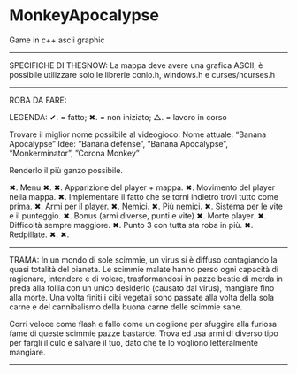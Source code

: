 # MonkeyApocalypse
Game in c++ ascii graphic

---------------------------------------------------------------------------------------------------------------------------------------------------------------------------------

SPECIFICHE DI THESNOW:
La mappa deve avere una grafica ASCII, è possibile utilizzare solo le librerie conio.h, windows.h e curses/ncurses.h

---------------------------------------------------------------------------------------------------------------------------------------------------------------------------------

ROBA DA FARE:

 LEGENDA: ✔. = fatto; ✖. = non iniziato; △. = lavoro in corso

Trovare il miglior nome possibile al videogioco.
Nome attuale: “Banana Apocalypse”
Idee: “Banana defense”, “Banana Apocalypse”, “Monkerminator”, ”Corona Monkey”

Renderlo il più ganzo possibile.

✖. Menu
✖. 
✖. Apparizione del player + mappa.
✖. Movimento del player nella mappa.
✖. Implementare il fatto che se torni indietro trovi tutto come prima.
✖. Armi per il player.
✖. Nemici.
✖. Più nemici.
✖. Sistema per le vite e il punteggio.
✖. Bonus (armi diverse, punti e vite)
✖. Morte player.
✖.  Difficoltà sempre maggiore.
✖. Punto 3 con tutta sta roba in più.
✖. Redpillate.
✖. 
✖. 

---------------------------------------------------------------------------------------------------------------------------------------------------------------------------------

TRAMA:
In un mondo di sole scimmie, un virus si è diffuso contagiando la quasi totalità del pianeta. Le scimmie malate hanno perso ogni capacità di ragionare, intendere e di volere, trasformandosi in pazze bestie di merda in preda alla follia con un unico desiderio (causato dal virus), mangiare fino alla morte.
Una volta finiti i cibi vegetali sono passate alla volta della sola carne e del cannibalismo della buona carne delle scimmie sane.

Corri veloce come flash e fallo come un coglione per sfuggire alla furiosa fame di queste scimmie pazze bastarde. 
Trova ed usa armi di diverso tipo per fargli il culo e salvare il tuo, dato che te lo vogliono letteralmente mangiare.

---------------------------------------------------------------------------------------------------------------------------------------------------------------------------------
